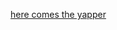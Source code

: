 [here comes the yapper](https://github.com/user-attachments/assets/a0a0c494-f2a8-4544-8fcb-6c93a31671d9)
